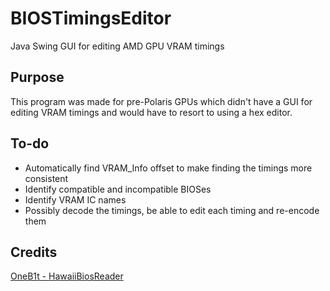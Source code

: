 # BIOSTimingsEditor
Java Swing GUI for editing AMD GPU VRAM timings

## Purpose
This program was made for pre-Polaris GPUs which didn't have a GUI for editing VRAM timings and would have to resort to using a hex editor.

## To-do
* Automatically find VRAM_Info offset to make finding the timings more consistent
* Identify compatible and incompatible BIOSes
* Identify VRAM IC names
* Possibly decode the timings, be able to edit each timing and re-encode them

## Credits
[OneB1t - HawaiiBiosReader](https://github.com/OneB1t/HawaiiBiosReader)
